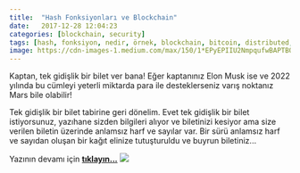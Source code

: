 ```yaml
---
title:  "Hash Fonksiyonları ve Blockchain"
date:   2017-12-28 12:04:23
categories: [blockchain, security]
tags: [hash, fonksiyon, nedir, örnek, blockchain, bitcoin, distributed, legder, block, blockchainturk, blockchainturk.net]
image: https://cdn-images-1.medium.com/max/150/1*EPyEPIIU2NmpqufwBAPTBQ.jpeg
---
```


Kaptan, tek gidişlik bir bilet ver bana! Eğer kaptanınız Elon Musk ise ve 2022 yılında bu cümleyi yeterli miktarda para ile desteklerseniz varış noktanız Mars bile olabilir!

Tek gidişlik bir bilet tabirine geri dönelim. Evet tek gidişlik bir bilet istiyorsunuz, yazıhane sizden bilgileri alıyor ve biletinizi kesiyor ama size verilen biletin üzerinde anlamsız harf ve sayılar var. Bir sürü anlamsız harf ve sayıdan oluşan bir kağıt elinize tutuşturuldu ve buyrun biletiniz...

Yazının devamı için 
<a style="font-weight:bold" href="https://medium.com/blockchainturk/59da61356e9?utm_source=mehmetcemyucel.com&utm_medium=refferal&utm_campaign=blog" target="_blank">tıklayın...</a>
![](https://cdn-images-1.medium.com/max/800/1*EPyEPIIU2NmpqufwBAPTBQ.jpeg)


